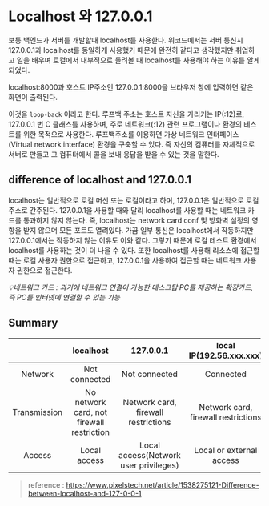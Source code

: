 # Localhost 와 127.0.0.1

보통 백엔드가 서버를 개발할때 localhost를 사용한다. 위코드에서는 서버 통신시 127.0.0.1과 localhost를 동일하게 사용했기 때문에 완전히 같다고 생각했지만 취업하고 일을 배우며 로컬에서 내부적으로 돌려볼 때 localhost를 사용해야 하는 이유를 알게 되었다.

localhost:8000과 호스트  IP주소인 127.0.0.1:8000을 브라우저 창에 입력하면 같은 화면이 출력된다.

이것을 `loop-back` 이라고 한다. 루프백 주소는 호스트 자신을 가리키는 IP(:12)로, 127.0.0.1 번 C 클래스를 사용하며, 주로 네트워크(:12) 관련 프로그램이나 환경의 테스트를 위한 목적으로 사용한다. 루프백주소를 이용하면 가상 네트워크 인터페이스(Virtual network interface) 환경을 구축할 수 있다. 즉 자신의 컴퓨터를 자체적으로 서버로 만들고 그 컴퓨터에서 콜을 보내 응답을 받을 수 있는 것을 말한다. 

## difference of localhost and 127.0.0.1

localhost는 일반적으로 로컬 머신 또는 로컬이라고 하며, 127.0.0.1은 일반적으로 로컬 주소로 간주된다. 127.0.0.1을 사용할 때와 달리 localhost를 사용할 때는 네트워크 카드를 통과하지 않지 않는다. 즉, localhost는 network card conf 및 방화벽 설정의 영항을 받지 않으며 모든 포트도 열려있다. 가끔 일부 통신은 localhost에서 작동하지만 127.0.0.1에서는 작동하지 않는 이유도 이와 같다. 그렇기 때문에 로컬 테스트 환경에서 localhost를 사용하는 것이 더 나을 수 있다. 또한 localhost를 사용해 리소스에 접근할 때는 로컬 사용자 권한으로 접근하고, 127.0.0.1을 사용하여 접근할 때는 네트워크 사용자 권한으로 접근한다.

_💡네트워크 카드 : 과거에 네트워크 연결이 가능한 데스크탑 PC를 제공하는 확장카드, 즉 PC를 인터넷에 연결할 수 있는 기능_

## Summary 

|  | localhost | 127.0.0.1 | local IP(192.56.xxx.xxx)|
|:----------:|:----------:|:----------:|:----------:|
| Network | Not connected | Not connected| Connected |
| Transmission | No network card, not firewall restriction | Network card, firewall restrictions | Network card, firewall restrictions |
| Access | Local access | Local access(Network user privileges) | Local or external access |

> reference : https://www.pixelstech.net/article/1538275121-Difference-between-localhost-and-127-0-0-1